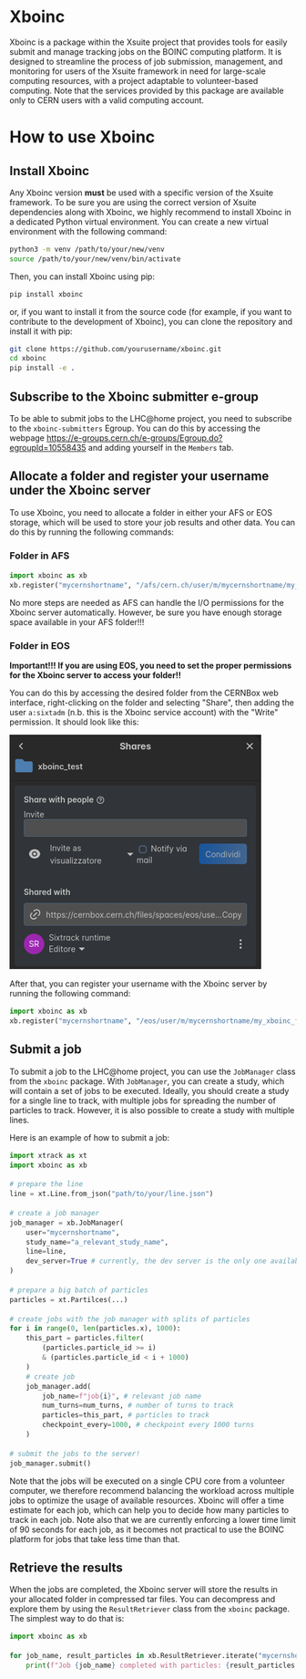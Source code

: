 # Xboinc

Xboinc is a package within the Xsuite project that provides tools for easily submit and manage tracking jobs on the BOINC computing platform. It is designed to streamline the process of job submission, management, and monitoring for users of the Xsuite framework in need for large-scale computing resources, with a project adaptable to volunteer-based computing. Note that the services provided by this package are available only to CERN users with a valid computing account.

# How to use Xboinc

## Install Xboinc

Any Xboinc version **must** be used with a specific version of the Xsuite framework. To be sure you are using the correct version of Xsuite dependencies along with Xboinc, we highly recommend to install Xboinc in a dedicated Python virtual environment. You can create a new virtual environment with the following command:

```bash
python3 -m venv /path/to/your/new/venv
source /path/to/your/new/venv/bin/activate
```

Then, you can install Xboinc using pip:

```bash
pip install xboinc
```

or, if you want to install it from the source code (for example, if you want to contribute to the development of Xboinc), you can clone the repository and install it with pip:

```bash
git clone https://github.com/yourusername/xboinc.git
cd xboinc
pip install -e .
```

## Subscribe to the Xboinc submitter e-group

To be able to submit jobs to the LHC@home project, you need to subscribe to the `xboinc-submitters` Egroup. You can do this by accessing the webpage https://e-groups.cern.ch/e-groups/Egroup.do?egroupId=10558435 and adding yourself in the `Members` tab.

## Allocate a folder and register your username under the Xboinc server

To use Xboinc, you need to allocate a folder in either your AFS or EOS storage, which will be used to store your job results and other data. You can do this by running the following commands:

### Folder in AFS

```python
import xboinc as xb
xb.register("mycernshortname", "/afs/cern.ch/user/m/mycernshortname/my_xboinc_folder")
```

No more steps are needed as AFS can handle the I/O permissions for the Xboinc server automatically. However, be sure you have enough storage space available in your AFS folder!!!

### Folder in EOS

**Important!!! If you are using EOS, you need to set the proper permissions for the Xboinc server to access your folder!!**

You can do this by accessing the desired folder from the CERNBox web interface, right-clicking on the folder and selecting "Share", then adding the user `a:sixtadm` (n.b. this is the Xboinc service account) with the "Write" permission. It should look like this:

![Share folder with Xboinc service account](docs/img/share_folder_with_xboinc_service_account.png)

After that, you can register your username with the Xboinc server by running the following command:

```python
import xboinc as xb
xb.register("mycernshortname", "/eos/user/m/mycernshortname/my_xboinc_folder")
```

## Submit a job

To submit a job to the LHC@home project, you can use the `JobManager` class from the `xboinc` package. With `JobManager`, you can create a study, which will contain a set of jobs to be executed. Ideally, you should create a study for a single line to track, with multiple jobs for spreading the number of particles to track. However, it is also possible to create a study with multiple lines.

Here is an example of how to submit a job:

```python
import xtrack as xt
import xboinc as xb

# prepare the line
line = xt.Line.from_json("path/to/your/line.json")

# create a job manager
job_manager = xb.JobManager(
    user="mycernshortname",
    study_name="a_relevant_study_name",
    line=line,
    dev_server=True # currently, the dev server is the only one available
)

# prepare a big batch of particles
particles = xt.Partilces(...)

# create jobs with the job manager with splits of particles
for i in range(0, len(particles.x), 1000):
    this_part = particles.filter(
        (particles.particle_id >= i)
        & (particles.particle_id < i + 1000)
    )
    # create job
    job_manager.add(
        job_name=f"job{i}", # relevant job name
        num_turns=num_turns, # number of turns to track
        particles=this_part, # particles to track
        checkpoint_every=1000, # checkpoint every 1000 turns
    )

# submit the jobs to the server!
job_manager.submit()
```

Note that the jobs will be executed on a single CPU core from a volunteer computer, we therefore recommend balancing the workload across multiple jobs to optimize the usage of available resources. Xboinc will offer a time estimate for each job, which can help you to decide how many particles to track in each job. Note also that we are currently enforcing a lower time limit of 90 seconds for each job, as it becomes not practical to use the BOINC platform for jobs that take less time than that.

## Retrieve the results

When the jobs are completed, the Xboinc server will store the results in your allocated folder in compressed tar files. You can decompress and explore them by using the `ResultRetriever` class from the `xboinc` package. The simplest way to do that is:

```python
import xboinc as xb

for job_name, result_particles in xb.ResultRetriever.iterate("mycernshortname", "a_relevant_study_name", dev_server=True):
    print(f"Job {job_name} completed with particles: {result_particles.to_dict()}")